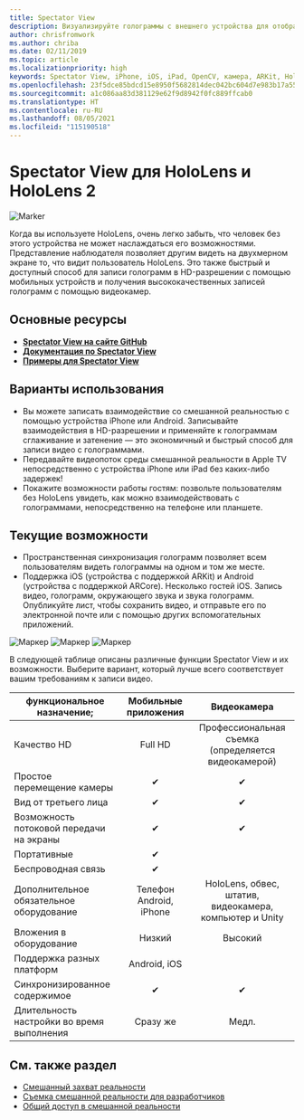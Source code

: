 ```yaml
---
title: Spectator View
description: Визуализируйте голограммы с внешнего устройства для отображения или записи взаимодействий смешанной реальности на внешнем дисплее.
author: chrisfromwork
ms.author: chriba
ms.date: 02/11/2019
ms.topic: article
ms.localizationpriority: high
keywords: Spectator View, iPhone, iOS, iPad, OpenCV, камера, ARKit, HoloLens, смешанная реальность, MixedRealityToolkit, демонстрация, запись
ms.openlocfilehash: 23f5dce85bdcd15e8950f5682814dec042bc604d7e983b17a5528949e51e844a
ms.sourcegitcommit: a1c086aa83d381129e62f9d8942f0fc889ffcab0
ms.translationtype: HT
ms.contentlocale: ru-RU
ms.lasthandoff: 08/05/2021
ms.locfileid: "115190518"
---
```

# <a name="spectator-view-for-hololens-and-hololens-2"></a>Spectator View для HoloLens и HoloLens 2

![Marker](images/SpecViewPhoneHero.jpg)

Когда вы используете HoloLens, очень легко забыть, что человек без этого устройства не может наслаждаться его возможностями. Представление наблюдателя позволяет другим видеть на двухмерном экране то, что видит пользователь HoloLens. Это также быстрый и доступный способ для записи голограмм в HD-разрешении с помощью мобильных устройств и получения высококачественных записей голограмм с помощью видеокамер.

## <a name="key-resources"></a>Основные ресурсы

* [**Spectator View на сайте GitHub**](https://github.com/microsoft/MixedReality-SpectatorView)
* [**Документация по Spectator View**](https://microsoft.github.io/MixedReality-SpectatorView/README.html)
* [**Примеры для Spectator View**](https://github.com/microsoft/MixedReality-SpectatorView/tree/master/samples)

## <a name="use-cases"></a>Варианты использования

* Вы можете записать взаимодействие со смешанной реальностью с помощью устройства iPhone или Android. Записывайте взаимодействия в HD-разрешении и применяйте к голограммам сглаживание и затенение — это экономичный и быстрый способ для записи видео с голограммами.
* Передавайте видеопоток среды смешанной реальности в Apple TV непосредственно с устройства iPhone или iPad без каких-либо задержек!
* Покажите возможности работы гостям: позвольте пользователям без HoloLens увидеть, как можно взаимодействовать с голограммами, непосредственно на телефоне или планшете.

## <a name="current-features"></a>Текущие возможности

* Пространственная синхронизация голограмм позволяет всем пользователям видеть голограммы на одном и том же месте.
* Поддержка iOS (устройства с поддержкой ARKit) и Android (устройства с поддержкой ARCore).
Несколько гостей iOS.
Запись видео, голограмм, окружающего звука и звука голограмм.
Опубликуйте лист, чтобы сохранить видео, и отправьте его по электронной почте или с помощью других вспомогательных приложений.

![Маркер](images/SpecViewPhoneDemo.jpg)
![Маркер](images/hololensspectatorview-500px.jpg) ![Маркер](images/spectatorview-300px.png)

В следующей таблице описаны различные функции Spectator View и их возможности. Выберите вариант, который лучше всего соответствует вашим требованиям к записи видео.

|      функциональное назначение;                                | Мобильные приложения                  |                    Видеокамера              |
|--------------------------------------|:-----------------------:|:-------------------------------------------:|
| Качество HD                           |         Full HD         |        Профессиональная съемка (определяется видеокамерой)      |
| Простое перемещение камеры                 |            ✔            |                      ✔                      |
| Вид от третьего лица                    |            ✔            |                      ✔                      |
| Возможность потоковой передачи на экраны           |            ✔            |                      ✔                      |
| Портативные                             |            ✔            |                                             |
| Беспроводная связь                             |            ✔            |                                             |
| Дополнительное обязательное оборудование         |     Телефон Android, iPhone    | HoloLens, обвес, штатив, видеокамера, компьютер и Unity |
| Вложения в оборудование                  |           Низкий            |                     Высокий                    |
| Поддержка разных платформ                       |           Android, iOS   |                                             |
| Синхронизированное содержимое                 |            ✔            |                      ✔                      |
| Длительность настройки во время выполнения               |         Сразу же          |                     Медл.                    |
## <a name="see-also"></a>См. также раздел

* [Смешанный захват реальности](/hololens/holographic-photos-and-videos) 
* [Съемка смешанной реальности для разработчиков](mixed-reality-capture-for-developers.md)
* [Общий доступ в смешанной реальности](shared-experiences-in-mixed-reality.md)